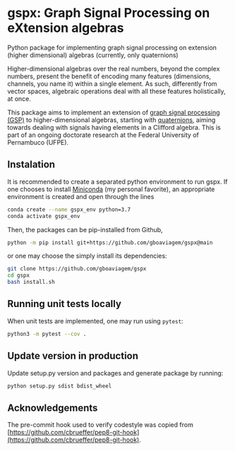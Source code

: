 # gspx: Graph Signal Processing on eXtension algebras
Python package for implementing graph signal processing on extension (higher dimensional) algebras (currently, only quaternions)


Higher-dimensional algebras over the real numbers, beyond the complex numbers, present the benefit of encoding many features (dimensions, channels, you name it) within a single element. As such, differently from vector spaces, algebraic operations deal with all these features holistically, at once.

This package aims to implement an extension of [graph signal processing (GSP)](https://arxiv.org/pdf/1712.00468) to higher-dimensional algebras, starting with [quaternions](https://en.wikipedia.org/wiki/Quaternion), aiming towards dealing with signals having elements in a Clifford algebra. This is part of an ongoing doctorate research at the Federal University of Pernambuco (UFPE).

## Instalation

It is recommended to create a separated python environment to run gspx. If one chooses to install [Miniconda](https://docs.conda.io/en/latest/miniconda.html) (my personal favorite), an appropriate environment is created and open through the lines
```sh
conda create --name gspx_env python=3.7
conda activate gspx_env
```

Then, the packages can be pip-installed from Github,

```sh
python -m pip install git+https://github.com/gboaviagem/gspx@main
```

or one may choose the simply install its dependencies:

```sh
git clone https://github.com/gboaviagem/gspx
cd gspx
bash install.sh
```

## Running unit tests locally

When unit tests are implemented, one may run using `pytest`:
```sh
python3 -m pytest --cov .
```

## Update version in production

Update setup.py version and packages and generate package by running:

```sh
python setup.py sdist bdist_wheel
```

## Acknowledgements

The pre-commit hook used to verify codestyle was copied from
[https://github.com/cbrueffer/pep8-git-hook](https://github.com/cbrueffer/pep8-git-hook).
